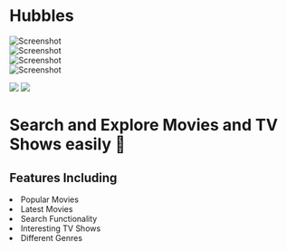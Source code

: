 # Hubbles
![Screenshot](./Screenshot1.png)
<br>
![Screenshot](./Screenshot2.png)
<br>
![Screenshot](./Screenshot3.png)
<br>
![Screenshot](./Screenshot4.png)


![](https://img.shields.io/badge/API-TMDB-informational?style=flat&logo=spanner&logoColor=white&color=2bbc8a)
![](https://img.shields.io/badge/Framework-React-informational?style=flat&logo=react&logoColor=white&color=2bbc8a)

# Search and Explore Movies and TV Shows easily 🚀
## Features Including 
<li> Popular Movies </li>
<li> Latest Movies </li>
<li> Search Functionality </li>
<li> Interesting TV Shows </li>
<li> Different Genres </li>
